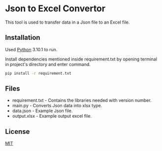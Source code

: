 # Json to Excel Convertor

This tool is used to transfer data in a Json file to an Excel file.

## Installation

Used [Python](https://www.python.org/)  3.10.1 to run.

Install dependencies mentioned inside requirement.txt by opening terminal in project's directory and enter command.
```bash
pip install -r requirement.txt
```
## Files

- requirement.txt - Contains the libraries needed with version number.
- main.py - Converts Json data into xlsx type.
- data.json - Example Json file.
- output.xlsx - Example output excel file.

## License

[MIT](https://choosealicense.com/licenses/mit/)
